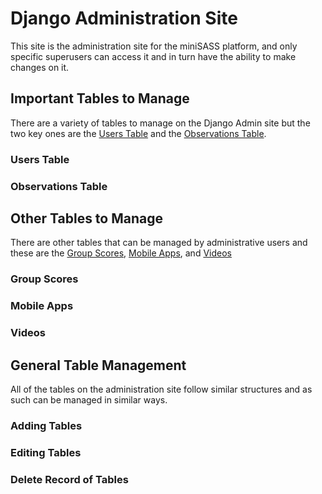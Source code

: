 # Django Administration Site

This site is the administration site for the miniSASS platform, and only specific superusers can access it and in turn have the ability to make changes on it.

## Important Tables to Manage

There are a variety of tables to manage on the Django Admin site but the two key ones are the [Users Table](#users-table) and the [Observations Table](#observations-table).

### Users Table
<!-- Main focus on changing novice user to expert user -->

### Observations Table
<!-- Validating images that are dirty -->

## Other Tables to Manage

There are other tables that can be managed by administrative users and these are the [Group Scores](#group-scores), [Mobile Apps](#mobile-apps), and [Videos](#videos)

### Group Scores
<!-- Shouldn't need to be changed but can be -->

### Mobile Apps
<!-- Current version where app can be added, can add new apk if needed -->

### Videos
<!-- can store videos, but we'd have to do front end work to display them -->

## General Table Management

All of the tables on the administration site follow similar structures and as such can be managed in similar ways.

### Adding Tables

### Editing Tables

### Delete Record of Tables
